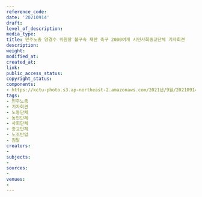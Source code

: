```yaml
---
reference_code: 
date: '20210914'
draft: 
level_of_description: 
media_type: 
title: 민주노총 양경수 위원장 불구속 재판 촉구 2000여개 시민사회종교단체 기자회견
description: 
weight: 
modified_at: 
created_at: 
link: 
public_access_status: 
copyright_status: 
components:
- https://kctu-photo.s3.ap-northeast-2.amazonaws.com/2021년/9월/20210914-민주노총+양경수+위원장+불구속+재판+촉구+2000여개+시민사회종교단체+기자회견_민주노총_기자회견_노동단체_농민단체_사회단체_종교단체_노조탄압_침탈/_5D41506.jpg
tags:
- 민주노총
- 기자회견
- 노동단체
- 농민단체
- 사회단체
- 종교단체
- 노조탄압
- 침탈
creators:
- 
subjects:
- 
sources:
- 
venues:
- 
---
```

